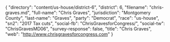 {
  "directory": "content/us-house/district-6",
  "district": 6,
  "filename": "chris-graves.md",
  "full-name": "Chris Graves",
  "jurisdiction": "Montgomery County",
  "last-name": "Graves",
  "party": "Democrat",
  "race": "us-house",
  "sn2": "2017 Tax cuts",
  "social-fb": "ChrisGravesforCongress/",
  "social-tw": "ChrisGravesMD06",
  "survey-response": false,
  "title": "Chris Graves",
  "web": "http://www.chrisgravesforcongress.com"
}

